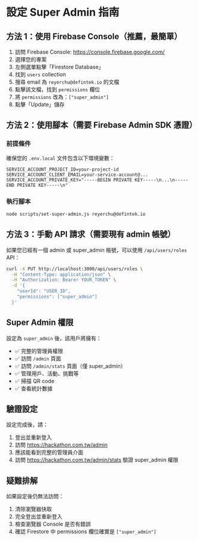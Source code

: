 # 設定 Super Admin 指南

## 方法 1：使用 Firebase Console（推薦，最簡單）

1. 訪問 Firebase Console: https://console.firebase.google.com/
2. 選擇您的專案
3. 左側選單點擊「Firestore Database」
4. 找到 `users` collection
5. 搜尋 email 為 `reyerchu@defintek.io` 的文檔
6. 點擊該文檔，找到 `permissions` 欄位
7. 將 `permissions` 改為：`["super_admin"]`
8. 點擊「Update」儲存

## 方法 2：使用腳本（需要 Firebase Admin SDK 憑證）

### 前提條件
確保您的 `.env.local` 文件包含以下環境變數：
```
SERVICE_ACCOUNT_PROJECT_ID=your-project-id
SERVICE_ACCOUNT_CLIENT_EMAIL=your-service-account@...
SERVICE_ACCOUNT_PRIVATE_KEY="-----BEGIN PRIVATE KEY-----\n...\n-----END PRIVATE KEY-----\n"
```

### 執行腳本
```bash
node scripts/set-super-admin.js reyerchu@defintek.io
```

## 方法 3：手動 API 請求（需要現有 admin 帳號）

如果您已經有一個 admin 或 super_admin 帳號，可以使用 `/api/users/roles` API：

```bash
curl -X PUT http://localhost:3008/api/users/roles \
  -H "Content-Type: application/json" \
  -H "Authorization: Bearer YOUR_TOKEN" \
  -d '{
    "userId": "USER_ID",
    "permissions": ["super_admin"]
  }'
```

## Super Admin 權限

設定為 `super_admin` 後，該用戶將擁有：
- ✅ 完整的管理員權限
- ✅ 訪問 `/admin` 頁面
- ✅ 訪問 `/admin/stats` 頁面（僅 super_admin）
- ✅ 管理用戶、活動、挑戰等
- ✅ 掃描 QR code
- ✅ 查看統計數據

## 驗證設定

設定完成後，請：
1. 登出並重新登入
2. 訪問 https://hackathon.com.tw/admin
3. 應該能看到完整的管理員介面
4. 訪問 https://hackathon.com.tw/admin/stats 驗證 super_admin 權限

## 疑難排解

如果設定後仍無法訪問：
1. 清除瀏覽器快取
2. 完全登出並重新登入
3. 檢查瀏覽器 Console 是否有錯誤
4. 確認 Firestore 中 permissions 欄位確實是 `["super_admin"]`
